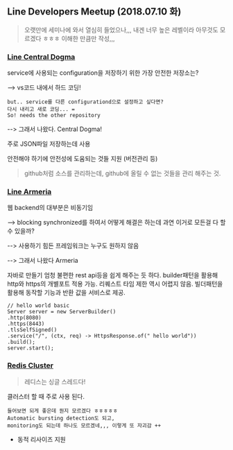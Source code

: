 ## Line Developers Meetup (2018.07.10 화)
> 오랫만에 세미나에 와서 열심히 들었으나,,, 내겐 너무 높은 레벨이라 아무것도 모르겠다 ㅎㅎㅎ
이해한 만큼만 작성,,,

### [Line Central Dogma](https://github.com/line/centraldogma)
service에 사용되는 configuration을 저장하기 위한 가장 안전한 저장소는?

--> vs코드 내에서 하드 코딩!	
```
but.. service를 다른 configurationd으로 설정하고 싶다면?
다시 내리고 새로 코딩... =
So! needs the other repository
```	
--> 그래서 나왔다. Central Dogma!

주로 JSON파일 저장하는데 사용 <br/>

안전해야 하기에 안전성에 도움되는 것들 지원 (버전관리 등)
> github처럼 소스를 관리하는데, github에 올릴 수 없는 것들을 관리 해주는 것.




### [Line Armeria](https://github.com/line/armeria)
웹 backend의 대부분은 비동기임 

--> blocking synchronized를 하여서 어떻게 해결은 하는데 과연 이거로 모든걸 다 할 수 있을까?

--> 사용하기 힘든 프레임워크는 누구도 원하지 않음

--> 그래서 나왔다 Armeria

자바로 만들기 엄청 불편한 rest api등을 쉽게 해주는 듯 하다.
builder패턴을 활용해 http와 https의 개별포트 적용 가능.
리퀘스트 타임 제한 역시 어렵지 않음.
빌더패턴을 활용해 동작할 기능과 반환 값을 서비스로 제공.

```
// hello world basic
Server server = new ServerBuilder()
.http(8080)
.https(8443)
.tlsSelfSigned()
.service("/", (ctx, req) -> HttpsResponse.of(" hello world"))
.build();
server.start();
```

### [Redis Cluster](#)
> 레디스는 싱글 스레드다!

클러스터 할 때 주로 사용 된다.
```
들어보면 되게 좋은데 뭔지 모르겠다 ㅎㅎㅎㅎㅎ
Automatic bursting detection도 되고,
monitoring도 되는데 하나도 모르겠네,,, 이렇게 또 자괴감 ++
```
 - 동적 리사이즈 지원



